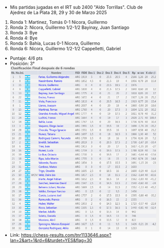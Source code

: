 - Mis partidas jugadas en el IRT sub 2400 "Aldo Torrillas". Club de Ajedrez de La Plata 28, 29 y 30 de Marzo 2025

1. Ronda 1: Martinez, Tomás 0-1 Nicora, Guillermo
2. Ronda 2: Nicora, Guillermo 1/2-1/2 Bayinay, Juan Santiago
3. Ronda 3: Bye
4. Ronda 4: Bye
5. Ronda 5: Bahía, Lucas 0-1 Nicora, Guillermo
6. Ronda 6: Nicora, Guillermo 1/2-1/2 Cappelletti, Gabriel

- Puntaje: 4/6 pts
- Posición: 3°
  ![Tabla Final del Torneo](image/tabla.png)
- Link: https://chess-results.com/tnr1133646.aspx?lan=2&art=1&rd=6&turdet=YES&flag=30
